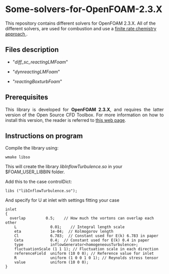 # Some-solvers-for-OpenFOAM-2.3.X
This repository contains different solvers for OpenFOAM 2.3.X. All of the different solvers, are used for combustion and use a <a href="https://www.sharcnet.ca/Software/Ansys/17.0/en-us/help/cfx_thry/i1309364.html"> finite rate chemistry approach </a>.

## Files description

<ul>
    <li><p align="justify">"<em>diff_sc_reactingLMFoam</em>"</p></li>
    <li><p align="justify">"<em>dynreactingLMFoam</em>"</p></li>
    <li><p align="justify">"<em>reactingBoxturbFoam</em>"</p></li>
</ul>


## Prerequisites

<p align="justify">This library is developed for <strong>OpenFOAM 2.3.X</strong>, and requires the latter version of the Open Source CFD Toolbox. For more information on how to install this version, the reader is referred to <a href="https://sites.google.com/site/foamguides/installation/installing-openfoam-2-3-x">this web page</a>.</p>

## Instructions on program

Compile the library using:

    wmake libso

This will create the library <em>libInflowTurbulence.so</em> in your $FOAM_USER_LIBBIN folder.

Add this to the case controlDict:

    libs ("libInflowTurbulence.so");

And specify for U at inlet with settings fitting your case

    inlet
    {
      overlap         0.5;    // How much the vortons can overlap each other
        L               0.01;    // Integral length scale
        eta             1e-04;  // Kolmogorov length
        Cl              6.783;  // Constant used for E(k) 6.783 in paper
        Ceta            0.4;  // Constant used for E(k) 0.4 in paper
        type            inflowGenerator<homogeneousTurbulence>;
        fluctuationScale (1 1 1); // Fluctuation scale in each direction
        referenceField  uniform (10 0 0); // Reference value for inlet
        R               uniform (1 0 0 1 0 1); // Reynolds stress tensor
        value           uniform (10 0 0); 
    }


